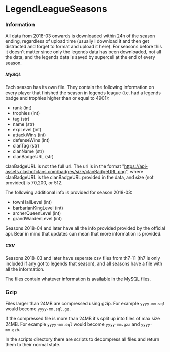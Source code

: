 # LegendLeagueSeasons

### Information
All data from 2018-03 onwards is downloaded within 24h of the season ending, regardless of upload time (usually I download it and then get distracted and forget to format and upload it here). For seasons before this it doesn't matter since only the legends data has been downloaded, not all the data, and the legends data is saved by supercell at the end of every season.
##### MySQL
Each season has its own file. They contain the following information on every player that finished the season in legends league (i.e. had a legends badge and trophies higher than or equal to 4901):

- rank (int)
- trophies (int)
- tag (str)
- name (str)
- expLevel (int)
- attackWins (int)
- defenseWins (int)
- clanTag (str)
- clanName (str)
- clanBadgeURL (str)

clanBadgeURL is not the full url. The url is in the format "https://api-assets.clashofclans.com/badges/size/clanBadgeURL.png", where clanBadgeURL is the clanBadgeURL provided in the data, and size (not provided) is 70,200, or 512.

The following additional info is provided for season 2018-03:

- townHallLevel (int)
- barbarianKingLevel (int)
- archerQueenLevel (int)
- grandWardenLevel (int)

Seasons 2018-04 and later have all the info provided provided by the official api. Bear in mind that updates can mean that more information is provided.
##### CSV
Seasons 2018-03 and later have seperate csv files from th7-11 (th7 is only included if any got to legends that season), and all seasons have a file with all the information.

The files contain whatever information is available in the MySQL files.

### Gzip
Files larger than 24MB are compressed using gzip. For example `yyyy-mm.sql` would become `yyyy-mm.sql.gz`.

If the compressed file is more than 24MB it's split up into files of max size 24MB. For example `yyyy-mm.sql` would become `yyyy-mm.gza` and `yyyy-mm.gzb`.

In the scripts directory there are scripts to decompress all files and return them to their normal state.
